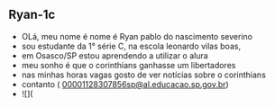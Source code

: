## Ryan-1c

- OLá, meu nome é nome é Ryan pablo do nascimento severino
- sou estudante da 1° série C, na escola leonardo vilas boas,
- em Osasco/SP estou aprendendo a utilizar o alura
- meu sonho é que o corinthians ganhasse um libertadores
- nas minhas horas vagas gosto de ver notícias sobre o corinthians
- contanto ( 00001128307856sp@al.educacao.sp.gov.br)
- ![](
